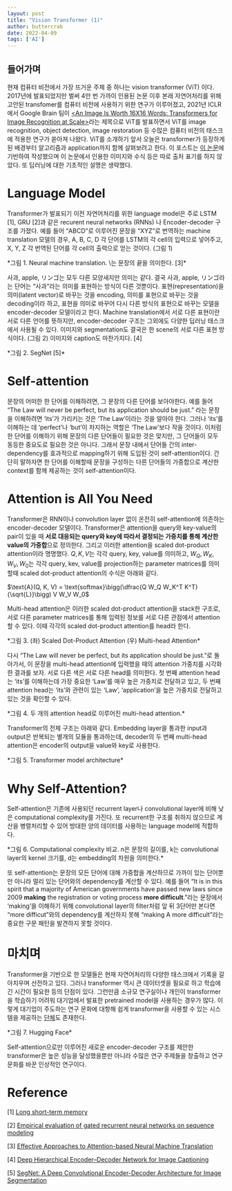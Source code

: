 ```yaml
---
layout: post
title: "Vision Transformer (1)"
author: buttercrab
date: 2022-04-09
tags: ['AI']
---
```


## 들어가며

현재 컴퓨터 비전에서 가장 뜨거운 주제 중 하나는 vision transformer (ViT) 이다. 2017년에 발표되었지만 벌써 4만 번 가까이 인용된 [<Attention is All You Need>](https://arxiv.org/pdf/2010.11929.pdf) 논문 이후 본래 자연어처리를 위해 고안된 transfomer를 컴퓨터 비전에 사용하기 위한 연구가 이루어졌고, 2021년 ICLR에서 Google Brain 팀이 [<An Image Is Worth 16X16 Words: Transformers for Image Recognition at Scale>](https://arxiv.org/abs/2010.11929)라는 제목으로 ViT를 발표하면서 ViT를 image recognition, object detection, image restoration 등 수많은 컴퓨터 비전의 태스크에 적용한 연구가 쏟아져 나왔다. ViT를 소개하기 앞서 오늘은 transformer가 등장하게 된 배경부터 알고리즘과 application까지 함께 살펴보려고 한다. 이 포스트는 [이 논문](https://arxiv.org/pdf/2010.11929.pdf)에 기반하여 작성했으며 이 논문에서 인용한 이미지와 수식 등은 따로 출처 표기를 하지 않았다. 또 딥러닝에 대한 기초적인 설명은 생략했다.

# Language Model

Transformer가 발표되기 이전 자연어처리를 위한 language model은 주로 LSTM [1], GRU [2]과 같은 recurent neural networks (RNNs) 나 Encoder-decoder 구조를 가졌다. 예를 들어 “ABCD”로 이루어진 문장을 “XYZ”로 번역하는 machine translation 모델의 경우, A, B, C, D 각 단어를 LSTM의 각 cell의 입력으로 넣어주고, X, Y, Z 각 번역된 단어를 각 cell의 출력으로 얻는 것이다. (그림 1)

<center><img href="/assets/images/transformer_1/1.png" style="zoom:60%;"></center>
*그림 1. Neural machine translation. \<eos>는 문장의 끝을 의미한다. [3]*

사과, apple, リンゴ는 모두 다른 모양새지만 의미는 같다. 결국 사과, apple, リンゴ라는 단어는 “사과”라는 의미를 표현하는 방식이 다른 것뿐이다. 표현(representation)을 의미(latent vector)로 바꾸는 것을 encoding, 의미를 표현으로 바꾸는 것을 decoding이라 하고, 표현을 의미로 바꾸어 다시 다른 방식의 표현으로 바꾸는 모델을 encoder-decoder 모델이라고 한다. Machine translation에서 서로 다른 표현이란 서로 다른 언어를 뜻하지만, encoder-decoder 구조는 그외에도 다양한 딥러닝 태스크에서 사용될 수 있다. 이미지와 segmentation도 결국은 한 scene의 서로 다른 표현 방식이다. (그림 2) 이미지와 caption도 마찬가지다. [4]

<center><img href="/assets/images/transformer_1/2.png" style="zoom:60%;"></center>
*그림 2. SegNet [5]*

# Self-attention

문장의 어떠한 한 단어를 이해하려면, 그 문장의 다른 단어를 보아야한다. 예를 들어 “The Law will never be perfect, but its application should be just.” 라는 문장을 이해하려면 ‘its’가 가리키는 것은 ‘The Law’이라는 것을 알아야 한다. 그러나 ‘its’를 이해하는 데 ‘perfect’나 ‘but’이 차지하는 역할은 ‘The Law’보다 작을 것이다. 이처럼 한 단어를 이해하기 위해 문장의 다른 단어들이 필요한 것은 맞지만, 그 단어들이 모두 동등한 중요도로 필요한 것은 아니다. 그래서 문장 내에서 단어들 간의 inter-dependency를 효과적으로 mapping하기 위해 도입된 것이 self-attention이다. 간단히 말하자면 한 단어를 이해할때 문장을 구성하는 다른 단어들의 가중합으로 계산한 context를 함께 제공하는 것이 self-attention이다.

# Attention is All You Need

Transformer은 RNN이나 convolution layer 없이 온전히 self-attention에 의존하는 encoder-decoder 모델이다. Transformer은 attention을 query와 key-value의 pair이 있을 때 **서로 대응되는 query와 key에 따라서 결정되는 가중치를 통해 계산한 value의 가중합**으로 정의한다. 그리고 이러한 attention을 scaled dot-product attention이라 명명했다. $Q, K, V$는 각각 query, key, value를 의미하고,  $W_Q, W_K, W_V, W_0$는 각각 query, kev, value를 projection하는 parameter matrices를 의미할때 scaled dot-product attention의 수식은 아래와 같다.

$\text{A}(Q, K, V) = \text{softmax}\bigg(\dfrac{Q W_Q W_K^T K^T}{\sqrt{L}}\bigg) V W_V W_0$

Multi-head attention은 이러한 scaled dot-product attention을 stack한 구조로, 서로 다른 parameter matrices를 통해 입력된 정보를 서로 다른 관점에서 attention할 수 있다. 이때 각각의 scaled dot-product attention를 head라 한다.

<center><img href="/assets/images/transformer_1/3.png" style="zoom:60%;"></center>
*그림 3. (좌) Scaled Dot-Product Attention (우) Multi-head Attention*

다시 “The Law will never be perfect, but its application should be just.”로 돌아가서, 이 문장을 multi-head attention에 입력했을 때의 attention 가중치를 시각화한 결과를 보자. 서로 다른 색은 서로 다른 head를 의미한다. 첫 번째 attention head는 ‘its’를 이해하는데 가장 중요한 ‘Law’를 매우 높은 가중치로 전달하고 있고, 두 번째 attention head는 ‘its’와 관련이 있는 ‘Law’, ‘application’을 높은 가중치로 전달하고 있는 것을 확인할 수 있다.

<center><img href="/assets/images/transformer_1/4.png" style="zoom:60%;"></center>
*그림 4. 두 개의 attention head로 이루어진 multi-head attention.*

Transformer의 전체 구조는 아래와 같다. Embedding layer을 통과한 input과 output은 반복되는 별개의 모듈을 통과하는데, decoder의 두 번째 multi-head attention은 encoder의 output을 value와 key로 사용한다.  

<center><img href="/assets/images/transformer_1/5.png" style="zoom:60%;"></center>
*그림 5. Transformer model architecture*

# Why Self-Attention?

Self-attention은 기존에 사용되던 recurrent layer나 convolutional layer에 비해 낮은 computational complexity를 가진다. 또 recurrent한 구조를 취하지 않으므로 계산을 병렬처리할 수 있어 방대한 양의 데이터를 사용하는 language model에 적합하다.

<center><img href="/assets/images/transformer_1/6.png" style="zoom:60%;"></center>
*그림 6. Computational complexity 비교. n은 문장의 길이를, k는 convolutional layer의 kernel 크기를, d는 embedding의 차원을 의미한다.*

또 self-attention는 문장의 모든 단어에 대해 가중합을 계산하므로 가까이 있는 단어뿐만 아니라 멀리 있는 단어와의 dependency를 계산할 수 있다. 예를 들어 “It is in this spirit that a majority of American governments have passed new laws since 2009 **making** the registration or voting process **more difficult**.”라는 문장에서 ‘making’을 이해하기 위해 convolutional layer의 filter처럼 앞 뒤 3단어만 본다면 “more difficut”와의 dependency를 계산하지 못해 “making A more difficult”라는 중요한 구문 패턴을 발견하지 못할 것이다.

# 마치며

Transformer을 기반으로 한 모델들은 현재 자연어처리의 다양한 태스크에서 기록을 갈아치우며 선전하고 있다. 그러나 transformer 역시 큰 데이터셋을 필요로 하고 학습에 긴 시간이 필요한 등의 단점이 있다. 그런만큼 소규모 연구실이나 개인이 transformer을 학습하기 어려워 대기업에서 발표한 pretrained model을 사용하는 경우가 많다. 이렇게 대기업이 주도하는 연구 문화에 대항해 쉽게 transformer을 사용할 수 있는 시스템을 제공하는 [단체](https://huggingface.co/)도 존재한다.

<center><img href="/assets/images/transformer_1/7.png" style="zoom:60%;"></center>
*그림 7. Hugging Face*

Self-attention으로만 이루어진 새로운 encoder-decoder 구조를 제안한 transformer은 높은 성능을 달성했을뿐만 아니라 수많은 연구 주제들을 창출하고 연구 문화를 바꾼 인상적인 연구이다.

# Reference

[1] [Long short-term memory](http://citeseerx.ist.psu.edu/viewdoc/download?doi=10.1.1.676.4320&rep=rep1&type=pdf)

[2] [Empirical evaluation of gated recurrent neural networks on sequence modeling](https://arxiv.org/abs/1412.3555)

[3] [Effective Approaches to Attention-based Neural Machine Translation](https://arxiv.org/abs/1508.04025)

[4] [Deep Hierarchical Encoder–Decoder Network for Image Captioning](https://ieeexplore.ieee.org/document/8710315)

[5] [SegNet: A Deep Convolutional Encoder-Decoder Architecture for Image Segmentation](https://ieeexplore.ieee.org/document/7803544)
